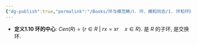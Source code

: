 ```yaml
---
{"dg-publish":true,"permalink":"/Books/环与模范畴/Ⅰ. 环、模和同态/1. 环和环同态的复习/","dgPassFrontmatter":true,"created":"2024-08-08T08:42:06.723+08:00","updated":"2024-08-16T20:49:04.470+08:00"}
---
```


+ **定义1.10 环的中心**: $Cen(R)=\{ r \in R \ |\ rx=xr\quad x \in R\}$. 是 $R$ 的子环, 是交换环. 